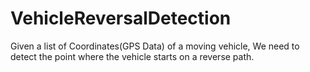 # VehicleReversalDetection
Given a list of Coordinates(GPS Data) of a moving vehicle, We need to detect  the point where the vehicle starts on a reverse path.